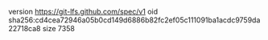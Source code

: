 version https://git-lfs.github.com/spec/v1
oid sha256:cd4cea72946a05b0cd149d6886b82fc2ef05c111091ba1acdc9759da22718ca8
size 7358
